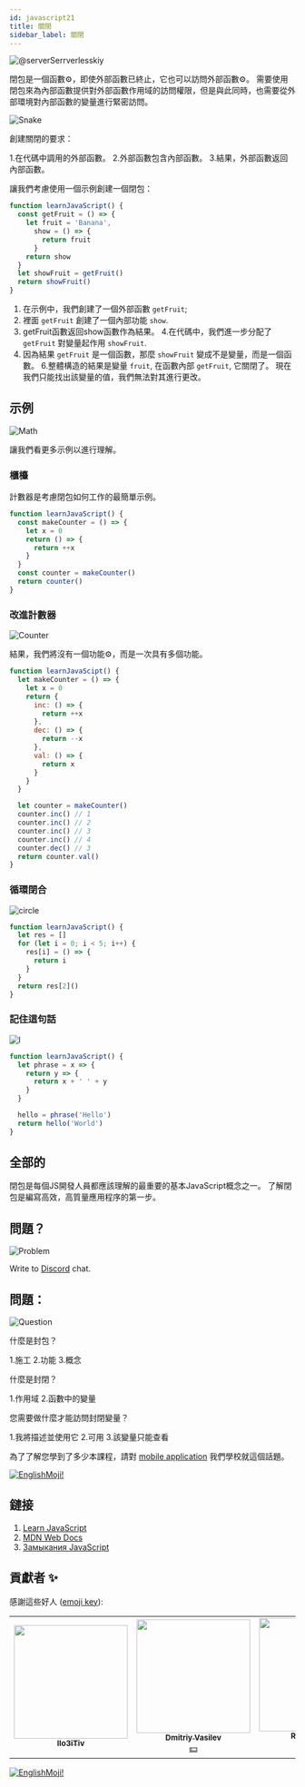 ```yaml
---
id: javascript21
title: 關閉
sidebar_label: 關閉
---
```


![@serverSerrverlesskiy](/img/javascript/headers/20.jpg)

閉包是一個函數⚙️，即使外部函數️已終止，它也可以訪問外部函數⚙️。 需要使用閉包來為內部函數提供對外部函數作用域的訪問權限，但是與此同時，也需要從外部環境對內部函數的變量進行緊密訪問。

![Snake](https://media.giphy.com/media/3oFzmdjqH15YebLQ52/giphy.gif)

創建關閉的要求：

1.在代碼中調用的外部函數。
2.外部函數包含內部函數。
3.結果，外部函數返回內部函數。

讓我們考慮使用一個示例創建一個閉包：

```jsx live
function learnJavaScript() {
  const getFruit = () => {
    let fruit = 'Banana',
      show = () => {
        return fruit
      }
    return show
  }
  let showFruit = getFruit()
  return showFruit()
}
```

1. 在示例中，我們創建了一個外部函數 `getFruit`;
2. 裡面 `getFruit` 創建了一個內部功能 `show`.
3. getFruit函數返回show函數作為結果。
4.在代碼中，我們進一步分配了 `getFruit` 對變量起作用 `showFruit`.
5. 因為結果 `getFruit` 是一個函數，那麼 `showFruit` 變成不是變量，而是一個函數。
6.整體構造的結果是變量 `fruit`, 在函數內部 `getFruit`, 它關閉了。 現在我們只能找出該變量的值，我們無法對其進行更改。

## 示例

![Math](https://media.giphy.com/media/xT1Ra5h24Eliux3UVq/giphy.gif)

讓我們看更多示例以進行理解。

### 櫃檯

計數器是考慮閉包如何工作的最簡單示例。

<!-- ![Counter](https://media.giphy.com/media/QSNvClMu5zWJW/giphy.gif) -->

```jsx live
function learnJavaScript() {
  const makeCounter = () => {
    let x = 0
    return () => {
      return ++x
    }
  }
  const counter = makeCounter()
  return counter()
}
```

### 改進計數器

![Counter](https://media.giphy.com/media/3o6Zt6fzS6qEbLhKWQ/giphy.gif)

結果，我們將沒有一個功能⚙️，而是一次具有多個功能。

```jsx live
function learnJavaScipt() {
  let makeCounter = () => {
    let x = 0
    return {
      inc: () => {
        return ++x
      },
      dec: () => {
        return --x
      },
      val: () => {
        return x
      }
    }
  }

  let counter = makeCounter()
  counter.inc() // 1
  counter.inc() // 2
  counter.inc() // 3
  counter.inc() // 4
  counter.dec() // 3
  return counter.val()
}
```

### 循環閉合

![circle](https://media.giphy.com/media/u5s2ezDicmyuA/giphy.gif)

```jsx live
function learnJavaScript() {
  let res = []
  for (let i = 0; i < 5; i++) {
    res[i] = () => {
      return i
    }
  }
  return res[2]()
}
```

### 記住這句話

![l](https://media.giphy.com/media/l4pTfqyI6TCjUW4Yo/giphy.gif)

```jsx live
function learnJavaScript() {
  let phrase = x => {
    return y => {
      return x + ' ' + y
    }
  }

  hello = phrase('Hello')
  return hello('World')
}
```

## 全部的

閉包是每個JS開發人員都應該理解的最重要的基本JavaScript概念之一。 了解閉包是編寫高效，高質量應用程序的第一步。

## 問題？

![Problem](https://media.giphy.com/media/xTiTnGeUsWOEwsGoG4/giphy.gif)

Write to [Discord](https://discord.gg/6GDAfXn) chat.

## 問題：

![Question](https://media.giphy.com/media/l0HlRnAWXxn0MhKLK/giphy.gif)

什麼是封包？

1.施工
2.功能
3.概念

什麼是封閉？

1.作用域
2.函數中的變量

您需要做什麼才能訪問封閉變量？

1.我將描述並使用它
2.可用
3.該變量只能查看

為了了解您學到了多少本課程，請對 [mobile application](http://onelink.to/njhc95) 我們學校就這個話題。

[![EnglishMoji!](/img/logo/englishmoji.png)](https://link-to.app/xvh7Ush9kl)

## 鏈接

1. [Learn JavaScript](https://learn.javascript.ru/closures)
2. [MDN Web Docs](https://developer.mozilla.org/ru/docs/Web/JavaScript/Closures)
3. [Замыкания JavaScript](https://medium.com/@stasonmars/понимаем-замыкания-в-javascript-раз-и-навсегда-c211805b6898)

## 貢獻者 ✨

感謝這些好人 ([emoji key](https://allcontributors.org/docs/en/emoji-key)):

<!-- ALL-CONTRIBUTORS-LIST:START - Do not remove or modify this section -->
<!-- prettier-ignore-start -->
<!-- markdownlint-disable -->
<table>
  <tr> 
    <td align="center"><a href="https://github.com/IIo3iTiv"><img src="https://avatars1.githubusercontent.com/u/72025062?v=4?s=200" width="200px;" alt=""/><br /><sub><b>IIo3iTiv</b></sub></a><br /><a href="https://github.com/gHashTag/react-native-village/commits?author=IIo3iTiv" title="Documentation">  </a></td>
    <td align="center"><a href="https://fullstackserverless.github.io/"><img src="https://avatars0.githubusercontent.com/u/6774813?v=4?s=200" width="200px;" alt=""/><br /><sub><b>Dmitriy Vasilev</b></sub></a><br /><a href="#financial-gHashTag" title="Financial">💵</a></td>
    <td align="center"><a href="https://github.com/Resoner2005"><img src="https://avatars1.githubusercontent.com/u/75675814?v=4?s=200" width="200px;" alt=""/><br /><sub><b>Resoner2005</b></sub></a><br /><a href="https://github.com/gHashTag/react-native-village/issues?q=author%3AResoner2005" title="Bug reports">🐛 🎨 🖋</a></td>
    <td align="center"><a href="https://github.com/Navernoss"><img src="https://avatars0.githubusercontent.com/u/75784137?v=4?s=200" width="200px;" alt=""/><br /><sub><b>Navernoss</b></sub></a><br /><a href="#content-Navernoss" title="Content">🖋 🐛 🎨 </a></td>
  </tr>
</table>

<!-- markdownlint-restore -->
<!-- prettier-ignore-end -->

<!-- ALL-CONTRIBUTORS-LIST:END -->

[![EnglishMoji!](/img/logo/englishmoji.png)](https://link-to.app/xvh7Ush9kl)
